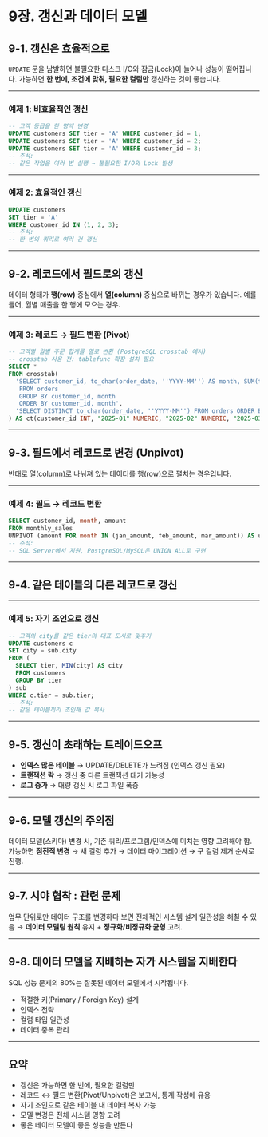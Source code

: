 

# 9장. 갱신과 데이터 모델

## 9-1. 갱신은 효율적으로

`UPDATE` 문을 남발하면 불필요한 디스크 I/O와 잠금(Lock)이 늘어나 성능이 떨어집니다.
가능하면 **한 번에, 조건에 맞춰, 필요한 컬럼만** 갱신하는 것이 좋습니다.

---

### 예제 1: 비효율적인 갱신

```sql
-- 고객 등급을 한 명씩 변경
UPDATE customers SET tier = 'A' WHERE customer_id = 1;
UPDATE customers SET tier = 'A' WHERE customer_id = 2;
UPDATE customers SET tier = 'A' WHERE customer_id = 3;
-- 주석:
-- 같은 작업을 여러 번 실행 → 불필요한 I/O와 Lock 발생
```

---

### 예제 2: 효율적인 갱신

```sql
UPDATE customers
SET tier = 'A'
WHERE customer_id IN (1, 2, 3);
-- 주석:
-- 한 번의 쿼리로 여러 건 갱신
```

---

## 9-2. 레코드에서 필드로의 갱신

데이터 형태가 **행(row)** 중심에서 **열(column)** 중심으로 바뀌는 경우가 있습니다.
예를 들어, 월별 매출을 한 행에 모으는 경우.

---

### 예제 3: 레코드 → 필드 변환 (Pivot)

```sql
-- 고객별 월별 주문 합계를 열로 변환 (PostgreSQL crosstab 예시)
-- crosstab 사용 전: tablefunc 확장 설치 필요
SELECT *
FROM crosstab(
  'SELECT customer_id, to_char(order_date, ''YYYY-MM'') AS month, SUM(total_amount)
   FROM orders
   GROUP BY customer_id, month
   ORDER BY customer_id, month',
  'SELECT DISTINCT to_char(order_date, ''YYYY-MM'') FROM orders ORDER BY 1'
) AS ct(customer_id INT, "2025-01" NUMERIC, "2025-02" NUMERIC, "2025-03" NUMERIC);
```

---

## 9-3. 필드에서 레코드로 변경 (Unpivot)

반대로 열(column)로 나눠져 있는 데이터를 행(row)으로 펼치는 경우입니다.

---

### 예제 4: 필드 → 레코드 변환

```sql
SELECT customer_id, month, amount
FROM monthly_sales
UNPIVOT (amount FOR month IN (jan_amount, feb_amount, mar_amount)) AS u;
-- 주석:
-- SQL Server에서 지원, PostgreSQL/MySQL은 UNION ALL로 구현
```

---

## 9-4. 같은 테이블의 다른 레코드로 갱신

---

### 예제 5: 자기 조인으로 갱신

```sql
-- 고객의 city를 같은 tier의 대표 도시로 맞추기
UPDATE customers c
SET city = sub.city
FROM (
  SELECT tier, MIN(city) AS city
  FROM customers
  GROUP BY tier
) sub
WHERE c.tier = sub.tier;
-- 주석:
-- 같은 테이블끼리 조인해 값 복사
```

---

## 9-5. 갱신이 초래하는 트레이드오프

* **인덱스 많은 테이블** → UPDATE/DELETE가 느려짐 (인덱스 갱신 필요)
* **트랜잭션 락** → 갱신 중 다른 트랜잭션 대기 가능성
* **로그 증가** → 대량 갱신 시 로그 파일 폭증

---

## 9-6. 모델 갱신의 주의점

데이터 모델(스키마) 변경 시, 기존 쿼리/프로그램/인덱스에 미치는 영향 고려해야 함.
가능하면 **점진적 변경** → 새 컬럼 추가 → 데이터 마이그레이션 → 구 컬럼 제거 순서로 진행.

---

## 9-7. 시야 협착 : 관련 문제

업무 단위로만 데이터 구조를 변경하다 보면 전체적인 시스템 설계 일관성을 해칠 수 있음 →
**데이터 모델링 원칙** 유지 + **정규화/비정규화 균형** 고려.

---

## 9-8. 데이터 모델을 지배하는 자가 시스템을 지배한다

SQL 성능 문제의 80%는 잘못된 데이터 모델에서 시작됩니다.

* 적절한 키(Primary / Foreign Key) 설계
* 인덱스 전략
* 컬럼 타입 일관성
* 데이터 중복 관리

---

## 요약

* 갱신은 가능하면 한 번에, 필요한 컬럼만
* 레코드 ↔ 필드 변환(Pivot/Unpivot)은 보고서, 통계 작성에 유용
* 자기 조인으로 같은 테이블 내 데이터 복사 가능
* 모델 변경은 전체 시스템 영향 고려
* 좋은 데이터 모델이 좋은 성능을 만든다

